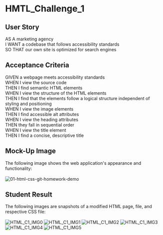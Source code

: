 # HMTL_Challenge_1

## User Story
AS A marketing agency\
I WANT a codebase that follows accessibility standards\
SO THAT our own site is optimized for search engines

## Acceptance Criteria
GIVEN a webpage meets accessibility standards\
WHEN I view the source code\
THEN I find semantic HTML elements\
WHEN I view the structure of the HTML elements\
THEN I find that the elements follow a logical structure independent of styling and positioning\
WHEN I view the image elements\
THEN I find accessible alt attributes\
WHEN I view the heading attributes\
THEN they fall in sequential order\
WHEN I view the title element\
THEN I find a concise, descriptive title

## Mock-Up Image
The following image shows the web application's appearance and functionality:<br><br>
![01-html-css-git-homework-demo](https://github.com/nava003/HMTL_Challenge_1/assets/32070635/06168543-61ae-4d15-abed-ccf02c56575a)

## Student Result
The following images are snapshots of a modified HTML page, file, and respective CSS file:<br><br>
![HTML_C1_IMG0](https://github.com/nava003/HMTL_Challenge_1/assets/32070635/e6e56b99-5c79-418b-9bfa-f1f4b6a96894)
![HTML_C1_IMG1](https://github.com/nava003/HMTL_Challenge_1/assets/32070635/1bec43b2-5022-4777-b358-bf1d60195aeb)
![HTML_C1_IMG2](https://github.com/nava003/HMTL_Challenge_1/assets/32070635/c6af17f2-ea70-4863-b9aa-9b01fe535c63)
![HTML_C1_IMG3](https://github.com/nava003/HMTL_Challenge_1/assets/32070635/e53d1e8a-2ea1-4850-87a4-645525b6566c)
![HTML_C1_IMG4](https://github.com/nava003/HMTL_Challenge_1/assets/32070635/b14fc464-53be-488e-b546-cccdc8834dd4)
![HTML_C1_IMG5](https://github.com/nava003/HMTL_Challenge_1/assets/32070635/01087616-50d3-450c-89e1-720b9cc6dbe5)
